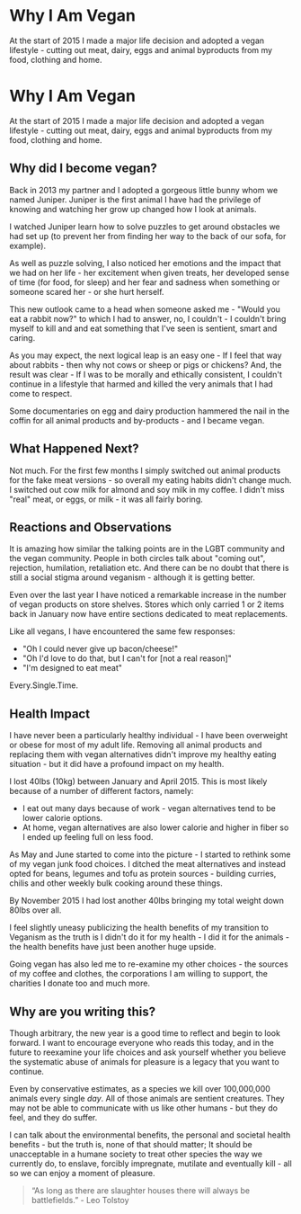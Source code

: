 # Why I Am Vegan

At the start of 2015 I made a major life decision and adopted a vegan lifestyle - cutting out meat, dairy, eggs and animal byproducts from my food, clothing and home.



# Why I Am Vegan

At the start of 2015 I made a major life decision and adopted a vegan lifestyle - 
cutting out meat, dairy, eggs and animal byproducts from my food, clothing and home.

## Why did I become vegan?

Back in 2013 my partner and I adopted a gorgeous little bunny whom we named
Juniper. Juniper is the first animal I have had the privilege of knowing and watching her grow up changed how
I look at animals. 

I watched Juniper learn how to solve puzzles to get around 
obstacles we had set up (to prevent her from finding her way to the back of our
sofa, for example).

As well as puzzle solving, I also noticed her emotions and the impact that
we had on her life - her excitement when given treats, her developed sense
of time (for food, for sleep) and her fear and sadness when something or someone
scared her - or she hurt herself.

This new outlook came to a head when someone asked me - "Would you eat a rabbit now?"
 to which I had to answer, no, I couldn't - I couldn't bring myself to kill and
 and eat something that I've seen is sentient, smart and caring.
 
As you may expect, the next logical leap is an easy one - If I feel that way 
about rabbits - then why not cows or sheep or pigs or chickens? And, the result
was clear - If I was to be morally and ethically consistent, I couldn't continue
in a lifestyle that harmed and killed the very animals that I had come to
respect.

Some documentaries on egg and dairy production hammered the nail in the coffin 
for all animal products and by-products - and I became vegan.
 
## What Happened Next?

Not much. For the first few months I simply switched out animal products for
the fake meat versions - so overall my eating habits didn't change much. I switched
out cow milk for almond and soy milk in my coffee. I didn't miss "real" meat, 
or eggs, or milk - it was all fairly boring.

## Reactions and Observations

It is amazing how similar the talking points are in the LGBT community and the
vegan community. People in both circles talk about "coming out", rejection,
humilation, retaliation etc. And there can be no doubt that there is still
a social stigma around veganism - although it is getting better.

Even over the last year I have noticed a remarkable increase in the number of
vegan products on store shelves. Stores which only carried 1 or 2 items back in
January now have entire sections dedicated to meat replacements.

Like all vegans, I have encountered the same few responses:

* "Oh I could never give up bacon/cheese!"
* "Oh I'd love to do that, but I can't for [not a real reason]"
* "I'm designed to eat meat"

Every.Single.Time.

## Health Impact

I have never been a particularly healthy individual - I have been overweight or
obese for most of my adult life. Removing all animal products and replacing them
with vegan alternatives didn't improve my healthy eating situation - but it
did have a profound impact on my health.

I lost 40lbs (10kg) between January and April 2015. This is most likely because
of a number of different factors, namely:

* I eat out many days because of work - vegan alternatives tend to be lower
calorie options.
* At home, vegan alternatives are also lower calorie and higher in fiber so
I ended up feeling full on less food.

As May and June started to come into the picture - I started to rethink some
of my vegan junk food choices. I ditched the meat alternatives and instead
opted for beans, legumes and tofu as protein sources - building curries,
chilis and other weekly bulk cooking around these things.

By November 2015 I had lost another 40lbs bringing my total weight down 80lbs
over all.

I feel slightly uneasy publicizing the health benefits of my transition to 
Veganism as the truth is I didn't do it for my health - I did it for the 
animals - the health benefits have just been another huge upside.

Going vegan has also led me to re-examine my other choices - the sources of my
coffee and clothes, the corporations I am willing to support, the charities I
donate too and much more.

## Why are you writing this?

Though arbitrary, the new year is a good time to reflect and begin to look 
forward. I want to encourage everyone who reads this today, and in the future
to reexamine your life choices and ask yourself whether you believe the systematic
abuse of animals for pleasure is a legacy that you want to continue.

Even by conservative estimates, as a species we kill over 100,000,000 animals
every single *day*. All of those animals are sentient creatures. They may not
be able to communicate with us like other humans - but they do feel, and they
do suffer.

I can talk about the environmental benefits, the personal and societal health
benefits - but the truth is, none of that should matter; It should be unacceptable
in a humane society to treat other species the way we currently do, to enslave,
forcibly impregnate, mutilate and eventually kill - all so we can enjoy a 
moment of pleasure.

> “As long as there are slaughter houses there will always be battlefields.” - Leo Tolstoy
